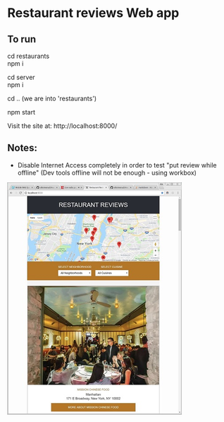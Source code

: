 # Restaurant reviews Web app

## To run 

cd restaurants   
npm i                                

cd server    
npm i 


cd .. 
(we are into 'restaurants')   

npm start

Visit the site at:
 http://localhost:8000/  



## Notes:

- Disable Internet Access completely in order to test "put review while offline" 
(Dev tools offline will not be enough - using workbox)


![Restaurant list](/app/screenshots/screen1.jpg?raw=true "Restaurant list")   






